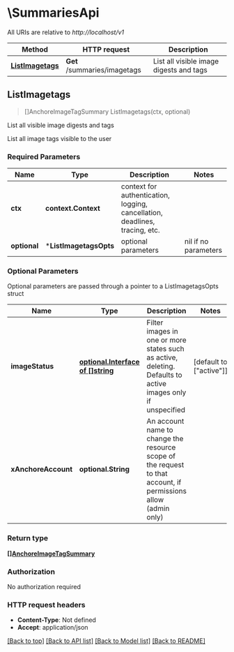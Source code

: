 # \SummariesApi

All URIs are relative to *http://localhost/v1*

Method | HTTP request | Description
------------- | ------------- | -------------
[**ListImagetags**](SummariesApi.md#ListImagetags) | **Get** /summaries/imagetags | List all visible image digests and tags



## ListImagetags

> []AnchoreImageTagSummary ListImagetags(ctx, optional)

List all visible image digests and tags

List all image tags visible to the user

### Required Parameters


Name | Type | Description  | Notes
------------- | ------------- | ------------- | -------------
**ctx** | **context.Context** | context for authentication, logging, cancellation, deadlines, tracing, etc.
 **optional** | ***ListImagetagsOpts** | optional parameters | nil if no parameters

### Optional Parameters

Optional parameters are passed through a pointer to a ListImagetagsOpts struct


Name | Type | Description  | Notes
------------- | ------------- | ------------- | -------------
 **imageStatus** | [**optional.Interface of []string**](string.md)| Filter images in one or more states such as active, deleting. Defaults to active images only if unspecified | [default to [&quot;active&quot;]]
 **xAnchoreAccount** | **optional.String**| An account name to change the resource scope of the request to that account, if permissions allow (admin only) | 

### Return type

[**[]AnchoreImageTagSummary**](AnchoreImageTagSummary.md)

### Authorization

No authorization required

### HTTP request headers

- **Content-Type**: Not defined
- **Accept**: application/json

[[Back to top]](#) [[Back to API list]](../README.md#documentation-for-api-endpoints)
[[Back to Model list]](../README.md#documentation-for-models)
[[Back to README]](../README.md)

